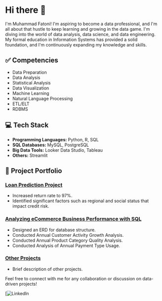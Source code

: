 # Hi there 👋

I'm Muhammad Fatoni! I'm aspiring to become a data professional, and I'm all about that hustle to keep learning and growing in the data game. I'm diving into the world of data analysis, data science, and data engineering. My formal education in Information Systems has provided a solid foundation, and I'm continuously expanding my knowledge and skills.

## ✅ Competencies
- Data Preparation
- Data Analysis
- Statistical Analysis
- Data Visualization
- Machine Learning
- Natural Language Processing
- ETL/ELT
- RDBMS

## 💻 Tech Stack
- **Programming Languages:** Python, R, SQL
- **SQL Databases:** MySQL, PostgreSQL
- **Big Data Tools:** Looker Data Studio, Tableau
- **Others:** Streamlit

## 📂 Project Portfolio
### [Loan Prediction Project](https://github.com/M-Fatoni/LoanPrediction)
- Increased return rate to 97%.
- Identified significant factors such as regional and social status that impact credit risk.

### [Analyzing eCommerce Business Performance with SQL](https://github.com/M-Fatoni/Mini-Project---Analyzing-eCommerce-Business-Performance-with-SQL)
- Designed an ERD for database structure.
- Conducted Annual Customer Activity Growth Analysis.
- Conducted Annual Product Category Quality Analysis.
- Conducted Analysis of Annual Payment Type Usage.

### [Other Projects](https://github.com/your-username/other-project)
- Brief description of other projects.

Feel free to connect with me for any collaboration or discussion on data-driven projects!

[![LinkedIn](https://www.linkedin.com/in/muhammad-fatoni-mfatoni/)
